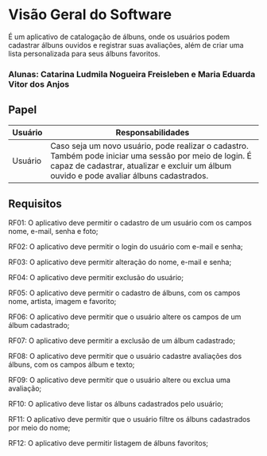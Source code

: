# Visão Geral do Software

É um aplicativo de catalogação de álbuns, onde os usuários podem cadastrar álbuns ouvidos e registrar suas avaliações, além de criar uma lista personalizada para seus álbuns favoritos.

### Alunas: Catarina Ludmila Nogueira Freisleben e Maria Eduarda Vitor dos Anjos

## Papel

| Usuário       | Responsabilidades |
| ------------- | ------------- |
| Usuário | Caso seja um novo usuário, pode realizar o cadastro. Também pode iniciar uma sessão por meio de login. É capaz de cadastrar, atualizar e excluir um álbum ouvido e pode avaliar álbuns cadastrados. |

## Requisitos

RF01: O aplicativo deve permitir o cadastro de um usuário com os campos nome, e-mail, senha e foto;

RF02: O aplicativo deve permitir o login do usuário com e-mail e senha;

RF03: O aplicativo deve permitir alteração do nome, e-mail e senha;

RF04: O aplicativo deve permitir exclusão do usuário; 

RF05: O aplicativo deve permitir o cadastro de álbuns, com os campos nome, artista, imagem e favorito;

RF06: O aplicativo deve permitir que o usuário altere os campos de um álbum cadastrado;

RF07: O aplicativo deve permitir a exclusão de um álbum cadastrado;

RF08: O aplicativo deve permitir que o usuário cadastre avaliações dos álbuns, com os campos álbum e texto;

RF09: O aplicativo deve permitir que o usuário altere ou exclua uma avaliação;

RF10: O aplicativo deve listar os álbuns cadastrados pelo usuário;

RF11: O aplicativo deve permitir que o usuário filtre os álbuns cadastrados por meio do nome;

RF12: O aplicativo deve permitir listagem de álbuns favoritos;


